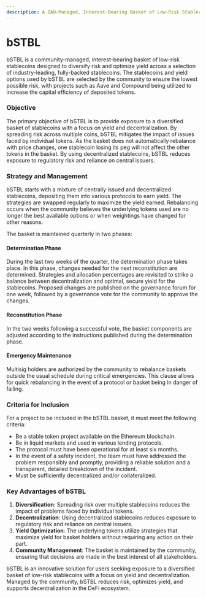 ```yaml
---
description: A DAO-Managed, Interest-Bearing Basket of Low-Risk Stablecoins
---
```


# bSTBL

bSTBL is a community-managed, interest-bearing basket of low-risk stablecoins designed to diversify risk and optimize yield across a selection of industry-leading, fully-backed stablecoins. The stablecoins and yield options used by bSTBL are selected by the community to ensure the lowest possible risk, with projects such as Aave and Compound being utilized to increase the capital efficiency of deposited tokens.

### Objective

The primary objective of bSTBL is to provide exposure to a diversified basket of stablecoins with a focus on yield and decentralization. By spreading risk across multiple coins, bSTBL mitigates the impact of issues faced by individual tokens. As the basket does not automatically rebalance with price changes, one stablecoin losing its peg will not affect the other tokens in the basket. By using decentralized stablecoins, bSTBL reduces exposure to regulatory risk and reliance on central issuers.

### Strategy and Management

bSTBL starts with a mixture of centrally issued and decentralized stablecoins, depositing them into various protocols to earn yield. The strategies are swapped regularly to maximize the yield earned. Rebalancing occurs when the community believes the underlying tokens used are no longer the best available options or when weightings have changed for other reasons.

The basket is maintained quarterly in two phases:

#### Determination Phase

During the last two weeks of the quarter, the determination phase takes place. In this phase, changes needed for the next reconstitution are determined. Strategies and allocation percentages are revisited to strike a balance between decentralization and optimal, secure yield for the stablecoins. Proposed changes are published on the governance forum for one week, followed by a governance vote for the community to approve the changes.

#### Reconstitution Phase

In the two weeks following a successful vote, the basket components are adjusted according to the instructions published during the determination phase.

#### Emergency Maintenance

Multisig holders are authorized by the community to rebalance baskets outside the usual schedule during critical emergencies. This clause allows for quick rebalancing in the event of a protocol or basket being in danger of failing.

### Criteria for Inclusion

For a project to be included in the bSTBL basket, it must meet the following criteria:

* Be a stable token project available on the Ethereum blockchain.
* Be in liquid markets and used in various lending protocols.
* The protocol must have been operational for at least six months.
* In the event of a safety incident, the team must have addressed the problem responsibly and promptly, providing a reliable solution and a transparent, detailed breakdown of the incident.
* Must be sufficiently decentralized and/or collateralized.

### Key Advantages of bSTBL

1. **Diversification**: Spreading risk over multiple stablecoins reduces the impact of problems faced by individual tokens.
2. **Decentralization**: Using decentralized stablecoins reduces exposure to regulatory risk and reliance on central issuers.
3. **Yield Optimization**: The underlying tokens utilize strategies that maximize yield for basket holders without requiring any action on their part.
4. **Community Management**: The basket is maintained by the community, ensuring that decisions are made in the best interest of all stakeholders.

bSTBL is an innovative solution for users seeking exposure to a diversified basket of low-risk stablecoins with a focus on yield and decentralization. Managed by the community, bSTBL reduces risk, optimizes yield, and supports decentralization in the DeFi ecosystem.
